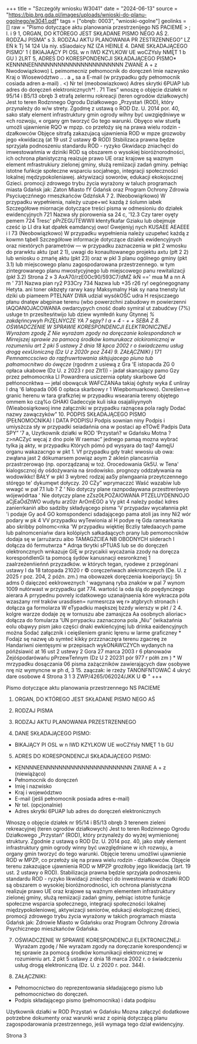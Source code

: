+++
title = "Szczegóły wniosku W3041"
date = "2024-06-13"
source = "https://bip.brg.gda.pl/images/uploads/wnioski-do-planu-ogolnego/w3041.pdf"
tags = ["obręb: 0003", "wnioski-ogolne"]
geolinks = []
raw = "Pismo dotyczące aktu planowania przestrzenijego NS PACIEME  > ; I. i 9 1, ORGAN, DO KTÓREGO JEST SKŁADANE PISMO  NEGO AŚ 2. RODZAJ PISMA” s 3. RODZAJ AKTU PLANOWANIA PR ZESTRZENNEGO” LZ EŃ k Tj 14 124 Ua niy. sSiaodaicy  NZ IZA HEINLE  4. DANE SKŁADAJĄCEGO PISMO' 1 ( BKIAJAĄCY PI OSL w  n IWD KZYLKOW UE woCZYsly NMĘT 1 b GU  ) 2LRT 5, ADRES DO KORESPONDENCJI SKŁADAJĄCEGO PISMO* KENNNNEENNNNNNNNNNNNNNNNNNNNNNN ZWANE A + z Nwodowiązkowo) L peimomecniz pełnomocnik do doręczeń Imie  nazwysko Kraj o Wiosewództwo .. . a „ sa a E-mail (w przypadku gdy pełnomocnik cosiada adren a-mail) . <) Nr tel (meobowiazkowo) Adres skrytki 6PUAP lub adres do doręczeń elektronicznych*! . 71 Ties” wnoszę o objęcie działek nr 95/14 i B5/13 obręb 3 etrafą zelermu  rokreacji (teren ogrodów działkowych) Jest to teren Rodznnego Ogrodu Działkowego „Przystań (ROD), który przynależy do w/w strety. Zgodmę z ustawą o ROD Dz. U. 2014 por. 40, sako stały element infrastruktury gmin ogrody wihny być uwzgiędniwye w «ch rozwoju, « organy gm tworzyć Go tego warunki. Obyęco wiw stuefą umożli ujawnienie RQO w mpzp. co przełoży się na prawa wielu rodzin - dzałkowców Objęce sitrafą zakazujacą ujawnienia ROD w mpze grozwoby jego «kwidaczą (at 19 ust 2 ustawy © ROD) Stsbilizaca prawna będze sprzyjała podnoszeniu standardu RÓD - ryzyko Gkwidacp zniachęci do imwestowańmia w dziniki ROD są obszarem o wysokiej bioróżnorodności, ich ochrona płanistyczną reaizuje prawo UE oraz krajowe są waznym element mfrastrukiury zielonej gminy, służą remiizacji zadań gminy. pełniąc istotne fuńkcje społeczne wsparciu socjałnego, integracji społeczności lokalnej  mędzypokoleniawej. aktywizacji soworów, edukacji ekokojscznej Gzieci. promocji zdrowego trybu życia wyrażony w taluch programach miasta Gdańsk jak: Zaton Miasto fY Gdańsk oraz Program Ochrony Zdrowia Psyciuęczńnego rmeszkańców GdzńskA 7 2. INeobowiąrkowo) W przypadku wypełnienia, należy uzupe+wć kazdą ź śolumn iabek Szczegółowe miornacje dotyczące treści pisma w odmesioniu do działek ewidencyjnych 721 Nazwa sły piorowenia  sa 24 c,  '12.3 Czy tarer oyęty pemem  724 Tresc' pPrZEGUTEWWII kłentyfkafar Gziaku lub obejmuje cześć ip LI  dra kat dpałek eamdancyj owo! Gwejeniyj nych KUSAEE AEAEEE i l  73 (Neobowiązkowo) W przypadku wypełnienia należy uzupełwć każdą z kowmn tąbell Szczegółowe informacje dotyczące dzialek ewidencyjnych oraz niextórych parametrów — w przypadku zaznaczenia w pkt 2 wmosku do prarwktu aktu (pat 2 1), uwagi do konaultowanego projektu axtu (płt 2 2) lub wniosku o zmańę aktu (pkt 23) oraz w pkl 3 planu ogólnego gminy (pkt 3.1) lub miejscowego planu zagospodarowana przestrzennego. w tym zintegrowanego planu mwostycyjnego lub miejscowego panu rewitalizacji (pkł 3.2) Strona 2 » 3 AxA70/rzE0Oc90/593C7/dMZ ikŃ ==' mua M a nn A m '  731 Nazwa pian  ry2 P33Cry  734 Nazwa lub  +35 r26 ry!  oegónegognany  Hetyta. ani toner okbzęty rarwy kasy  Maksymalny Hak sy nana tnensty  lut dziki ub piameem PTELNAY DWA  udzial wysókOŚĆ udra H resjsczaego płanu dnatęw abępinae terenu (wbo  powerzchni zabudowy m powierzenni  IAQOANOJACOWANIA  owdarcypych cność doało  symiral ut zabudćwy (7%) usługe tn przesltesńtwijo lub dziew  wymłedń kuny Gtynnej *%  zakdęńncywyh  PrZĘLNYCZE YA  7 sępy?  I a + 4 - + + SEBA Z  8. OŚWIADCZENIE W SPRAWIE KORESPONDENCJI ELEKTRONICZNEJ  Wyrażam zgodę Z Nie wyrażam zgody  na doręczanie kolespondanch w Mirrejszej sprawie za pamocą środków komurukacz olckiromicznoj w  rozumeniiu art 2 pki 5 ustawy 2 dnia 18 kpca 2002 r o świadczemu usług drogą eexUoniczną (Dz U z 2020r  poz Ż44)  9. ZAŁĄCZNIKI j  171 Pemnamccsciwo do rapfruwrtowania skłsjujacego piuno tub pałnamocnitwo do ówęcze* (rgodnm z usiewą z Gra 'E istopacda ZG  0 opłaca ukabowe (Dz U. z 2023 r poz ZIt1)) - jadał skancający pamo Gzy przez pełnomocnka  LI  Powardrera usiczernia opłaty skarbowe Qd pełńonocnktwa — jełal obowącuk WAFCZANAa takiaj óghsty wyka £ unliray I dną '6 lałopada 006  0 opłaca skarbowy  r 1  Wiepbomuarkowo). Oxreślen=e granic herenu w tara grafkzńej w przypadku wsearania tereny objętego ommem ko czą%o GHAKI Gadeccyje kuli iska osajaliiyynyoh   (Wieabosiąrkowoj inne załączniki w przypadku raznącea pola ragly Dodać nazwy zawączyków” 10. PODPIS SKŁADAJĄCEGO PISMO (PEŁNOMOCNIKA) I DATA PODPISU Podpis sownian niny Podpis i umiysżcza sły w przypadki seiadańnia ona w postaci ap eTOwE Padpis Data SPY” '7 a, Uzytkownik działki w ROD 'Przystań? w Gdańsku Motna ?z>nACZyć węcaj z dno pole W raemac” jednego pamaą mozna wybrać tylka ją akty, w przypadku Których pómó pd wysyara do taq? 4amęjU organu wakazacngo w pkt 1. Vf przypadku gdy trakć wwosiu ub owa: zwąłana jast 2 dókumarsem powiąz aoym 2 akleśn plancasrńia przastrzerowąo (np. oporządzanaj w toż. Orocedowania Gk5U. w Tena' kialogscznoj dy ośdożywania na środowisko. prognozy oddzaływania na wodowikkc! BAŁY w pkI 3 wybreć rodzaj aaSy plwngaania przeytczennego stóręgo te' dykumęwt dołyczy. 20 CZy” wprymaczzć Waść wazabiw lub wwagć w pał 7.1 lub ? Ż ' Nio dotyczy plane raznpodaywana przesttrerówyo wójewódrtaa ' Nie dotyczy plane zZsz0ŁPOŻAIOWANA PTZELUYDENNOJO aCjEaÓdZtWO  wudytu arz0żr ArOmEGO a Vy pkt 4 należy podać kdres zanierrkaniń albo sadziby składyącego pisma 'V przypadav wycałannia pkt 'i podaje Gy ao4 GO komspondenci sdadającego pama atoli jas inny Ni2 wór podary w pk 4 VV przypadku wyTewionia al H podye rę Gda ramearkania abo skribby polnomc<nka 'W przypadku więktiej Bczliy tałedaacych pame lub palnomceniańw dara kolópiych sałkadaących prany lub pemomocników dodaja sę w (arrużarzu aibo TAMAGZCIEA NB OBODNYCH siiderach I dołącza dó fermutwrza * Adrqa tkrytki sPTUAS lub se do doręczeń olektroncznych wnkazuje GiĘ w przycaikii wycażania zzody na doręcza korespońdIenGi ta pomocą śydów kanusnacji eesronkznej 1 zaalrzeżenńieńnń przyzadków. w których tegan, ryodewe z przegónani ustawy I da 18 tatopada 21020 r © coręczeńwach alekromczeych (De. U. z 2025 r poz. 204, 2 późn. zm.) ma obowazek doręczenia koeiporiaycj: 5h adms 0 daięczeć eeklroweznych ' wagynaną ryba znaków w pal 7  wynom 1009 nułórwast w przypadku gat 774. wartość la oda ślą do poędynczego aierara A prrypednu povrely icdatkowego uzanaijnaenia kóre wykracza póła wzasżany rmł traków urasdisen= rurmesrcza wę r» atgbrych stronach i dołącza ga formolarza W eTypadkiu maększej bzzdy wierszy w pkt / 2 4. kolgre warzze dodaje zę w tornuszu abe zamasjcza Aa osobnych alioriac> dołącza do fomularza 'UN prrypacku zaznaczona pola „Niu” (wikażańnia eolu obąwyy pism jako części dnaki ewkieńcyjnęj lub drinka eaidencyjnych można Sodać załącznik i ceięśleniem granic lęrenu w larme graficzney * Fodajz sę nazwę ub symteć kikky przzznaczęra terenu zgacreę ze Handariwni oientęsymi w przepisach wykONAWCZYCh wydanych na póńźsiawić at 16 ust 2 ustewy 2 Gora 27 marca 2003 r 6 płanowaów  Zejóśpodarówańu pPrzewTeńnym (Dz U 2 20231 pór 977 r półń zm ) * W mrzypadku dosączania 06 pisma zażączników zawierających daw osobywe nrę niz wymyncne w ph d, 3 15. zaączak: ie rzeży TANONFNTOWAĆ 4 ukryć dare osobowe 4 Strona 3 1 3 ZWP/4265/062024/JKK U © "
+++

Pismo dotyczące aktu planowania przestrzennego NS PACIEME

1. ORGAN, DO KTÓREGO JEST SKŁADANE PISMO NEGO AŚ
2. RODZAJ PISMA
3. RODZAJ AKTU PLANOWANIA PRZESTRZENNEGO

4. DANE SKŁADAJĄCEGO PISMO:
- BIKAJĄCY PI OSL w n IWD KZYLKOW UE woCZYsly NMĘT 1 b GU

5. ADRES DO KORESPONDENCJI SKŁADAJĄCEGO PISMO:
- KENNNNEENNNNNNNNNNNNNNNNNNNNNNN ZWANE A + z (niewiążąco)
- Pełnomocnik do doręczeń
- Imię i nazwisko
- Kraj i województwo
- E-mail (jeśli pełnomocnik posiada adres e-mail)
- Nr tel. (opcjonalnie)
- Adres skrytki 6PUAP lub adres do doręczeń elektronicznych

Wnoszę o objęcie działek nr 95/14 i B5/13 obręb 3 terenem zieleni rekreacyjnej (teren ogrodów działkowych) Jest to teren Rodzinnego Ogrodu Działkowego „Przystań” (ROD), który przynależy do wyżej wymienionej struktury. Zgodnie z ustawą o ROD Dz. U. 2014 poz. 40, jako stały element infrastruktury gmin ogrody winny być uwzględniane w ich rozwoju, a organy gmin tworzyć do tego warunki. Objęcie terenu umożliwi ujawnienie ROD w MPZP, co przełoży się na prawa wielu rodzin - działkowców. Objęcie terenu zakazujące ujawnienia ROD w MPZP groziłoby jego likwidacją (art. 19 ust. 2 ustawy o ROD). Stabilizacja prawna będzie sprzyjała podnoszeniu standardu ROD - ryzyko likwidacji zniechęci do inwestowania w działki ROD są obszarem o wysokiej bioróżnorodności, ich ochrona planistyczna realizuje prawo UE oraz krajowe są ważnym elementem infrastruktury zielonej gminy, służą remiizacji zadań gminy, pełniąc istotne funkcje społeczne wsparcia społecznego, integracji społeczności lokalnej międzypokoleniowej, aktywizacji seniorów, edukacji ekologicznej dzieci, promocji zdrowego trybu życia wyrażony w takich programach miasta Gdańsk jak: Zdrowie Miasto w Gdańsku oraz Program Ochrony Zdrowia Psychicznego mieszkańców Gdańska.

7. OŚWIADCZENIE W SPRAWIE KORESPONDENCJI ELEKTRONICZNEJ:
Wyrażam zgodę / Nie wyrażam zgody na doręczanie korespondencji w tej sprawie za pomocą środków komunikacji elektronicznej w rozumieniu art. 2 pkt 5 ustawy z dnia 18 marca 2002 r. o świadczeniu usług drogą elektroniczną (Dz. U. z 2020 r. poz. 344).

9. ZAŁĄCZNIKI:
- Pełnomocnictwo do reprezentowania składającego pismo lub pełnomocnictwo do doręczeń.
- Podpis składającego pismo (pełnomocnika) i data podpisu

Użytkownik działki w ROD Przystań w Gdańsku
Mozna załączyć dodatkowe potrzebne dokumenty oraz warunki wraz z opinią dotyczącą planu zagospodarowania przestrzennego, jeśli wymaga tego dział ewidencyjny.

Strona 3



